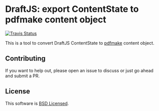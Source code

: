 # DraftJS: export ContentState to pdfmake content object

<a href="https://travis-ci.org/datagenno/draft-js-export-pdfmake"><img alt="Travis Status" src="https://travis-ci.org/datagenno/draft-js-export-pdfmake.svg?branch=master"></a>


This is a tool to convert DraftJS ContentState to [pdfmake](http://pdfmake.org/) content object.


## Contributing

If you want to help out, please open an issue to discuss or just go ahead and submit a PR.

## License

This software is [BSD Licensed](/LICENSE).
